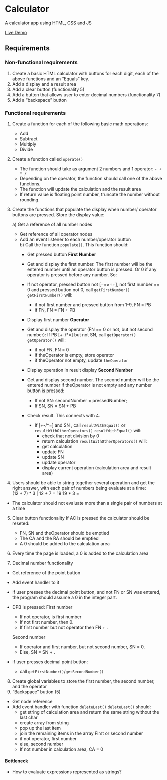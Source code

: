 
# Calculator

A calculator app using HTML, CSS and JS

[Live Demo]()

## Requirements

### Non-functional requirements

1. Create a basic HTML calculator with buttons for each digit, each of 
   the above functions and an “Equals” key.
2. Add a display and a result area
3. Add a clear button (functionality 5)
4. Add a button that allows user to enter decimal numbers (functionality 7)
5. Add a “backspace” button


### Functional requirements

1. Create a function for each of the following basic math operations:
    - Add
    - Subtract
    - Multiply
    - Divide
2.  Create a function called `operate()`
    - The function should take as argument 2 numbers and 1 operator: `- + * / `
    - Depending on the operator, the function should call one of the 
      above functions.
    - The function will update the calculation and the result area
    - If return value is floating point number, truncate the number
      without rounding.  


3. Create the functions that populate the display when number/ 
   operator buttons are pressed. Store the display value:   
        
    a) Get a reference of all number nodes  
    - Get reference of all operator nodes  
    - Add an event listener to each number/operator button       
    b) Call the function `populate()`. This function should: 
      - Get pressed button
      **First Number**
      - Get and display the first number. The first number will be 
        the entered number until an operator button is pressed. Or 0 if
        any operator is pressed before any number. So:
      - If not operator, pressed button not [−=×÷\+], not first number == 0
        and pressed button not 0, call `getFirstNumber()` 
          `getFirstNumber()` will:
          -  if not first number and pressed button from 1-9, FN = PB
          -  if FN, FN = FN + PB
      - Display first number
      **Operator**
      - Get and display the operator (FN == 0 or not, but not second number):
        If PB [+-/*=] but not SN, call `getOperator()`
          `getOperator()` will:
        - if not FN, FN = 0   
        - if theOperator is empty, store operator
        - if theOperator not empty, update `theOperator`
      - Display operation in result display
      **Second Number** 
      - Get and display second number. The second number will be the entered number
      if theOperator is not empty and any number button is pressed: 
        - If not SN: secondNumber = pressedNumber;
        - If SN, SN = SN + PB
      
      - Check result. This connects with 4.
        - If [+-/*=] and SN , call `resultWithEqual()` or `resultWithOtherOperators()`
        `resultWithEqual()` will:
          - check that not division by 0
          - return calculation
        `resultWithOtherOperators()` will:
          - get calculation
          - update FN
          - update SN
          - update operator
          - display current operation (calculation area and result area)

4. Users should be able to string together several operation 
  and get the right answer, with each pair of numbers being 
  evaluate at a time:  
      (12 + 7) * 3 | 12 + 7 = 19
                  19 * 3 =    
  - The calculator should not evaluate more than a single
      pair of numbers at a time

5. Clear button functionality
   If AC is pressed the calculator should be reseted:
   - FN, SN and theOperator should be emptied
   - The CA and the RA should be emptied
   - A 0 should be added to the calculation area

6. Every time the page is loaded, a 0 is added to the calculation area
7. Decimal number functionality
  - Get reference of the point button
  - Add event handler to it
  - If user presses the decimal point button, and not FN or SN was entered,
    the program should assume a 0 in the integer part. 
  - DPB is pressed:
    First number
    - If not operator, is first number
    - If not first number, then 0.
    - If first number but not operator then FN + .

    Second number
    - If operator and first number, but not second number, SN = 0.
    - Else, SN = SN + .

  - If user presses decimal point button:  
    - call `getFirstNumber()`/`getSecondNumber()`

8. Create global variables to store the first number, the second number,
   and the operator
9. “Backspace” button (5)
  - Get node reference
  - Add event handler with function `deleteLast()`
    `deleteLast()` should:
     - get string of calculation area and return the same string without the last char
     - create array from string
     - pop up the last item
     - join the remaining items in the array
     First or second number
     - if not operator, first number
     - else, second number  
     - If not number in calculation area, CA = 0    


#### Bottleneck

- How to evaluate expressions represented as strings?

                  


